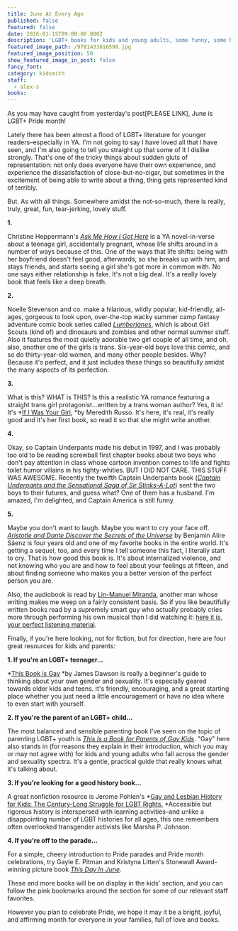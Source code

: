 ```yaml
---
title: June At Every Age
published: false
featured: false
date: 2016-01-15T09:00:00.000Z
description: 'LGBT+ books for kids and young adults, some funny, some helpful, and some of which are complete sobfests (the good kind, though).'
featured_image_path: /9781433816598.jpg
featured_image_position: 50
show_featured_image_in_post: false
fancy_font:
category: kidsmith
staff:
  - alex-s
books:
---
```



As you may have caught from yesterday's post[PLEASE LINK], June is LGBT+ Pride month!

Lately there has been almost a flood of LGBT+ literature for younger readers–especially in YA. I'm not going to say I have loved all that I have seen, and I'm also going to tell you straight up that some of it I dislike strongly. That's one of the tricky things about sudden gluts of representation: not only does everyone have their own experience, and experience the dissatisfaction of close-but-no-cigar, but sometimes in the excitement of being able to write about a thing, thing gets represented kind of terribly.

But. As with all things. Somewhere amidst the not-so-much, there is really, truly, great, fun, tear-jerking, lovely stuff.

**1.**

Christine Heppermann's&nbsp;[*Ask Me How I Got Here*](http://www.brooklinebooksmith-shop.com/book/9780062387950)&nbsp;is a YA novel-in-verse about a teenage girl, accidentally pregnant, whose life shifts around in a number of ways because of this. One of the ways that life shifts: being with her boyfriend doesn't feel good, afterwards, so she breaks up with him, and stays friends, and starts seeing a girl she's got more in common with. No one says either relationship is fake. It's not a big deal. It's a really lovely book that feels like a deep breath.

**2.**

Noelle Stevenson and co. make a hilarious, wildly popular, kid-friendly, all-ages, gorgeous to look upon, over-the-top wacky summer camp fantasy adventure comic book series called&nbsp;[*Lumberjanes*](http://www.brooklinebooksmith-shop.com/book/9781608866878), which is about Girl Scouts (kind of) and dinosaurs and zombies and other normal summer stuff. Also it features the most quietly adorable two girl couple of all time, and oh, also, another one of the girls is trans. Six-year-old boys love this comic, and so do thirty-year-old women, and many other people besides. Why? Because it's perfect, and it just includes these things so beautifully amidst the many aspects of its perfection.

**3.**

What is this? WHAT is THIS? Is this a realistic YA romance featuring a straight trans girl protagonist…written by a trans woman author? Yes, it is! It's&nbsp;*[If I Was Your Girl](http://www.brooklinebooksmith-shop.com/book/9781250078407),&nbsp;*by Meredith Russo. It's here, it's real, it's really good and it's her first book, so read it so that she might write another.

**4.**

Okay, so Captain Underpants made his debut in 1997, and I was probably too old to be reading screwball first chapter books about two boys who don't pay attention in class whose cartoon invention comes to life and fights toilet humor villains in his tighty-whities. BUT I DID NOT CARE. THIS STUFF WAS AWESOME. Recently the twelfth Captain Underpants book ([*Captain Underpants and the Sensational Saga of Sir Stinks-A-Lot*](http://www.brooklinebooksmith-shop.com/book/9780545504928)) sent the two boys to their futures, and guess what? One of them has a husband. I'm amazed, I'm delighted, and Captain America is still funny.

**5.**

Maybe you don't want to laugh. Maybe you want to cry your face off. [*Aristotle and Dante Discover the Secrets of the Universe*](http://www.brooklinebooksmith-shop.com/book/9781442408937)&nbsp;by Benjamin Alire S&aacute;enz is four years old and one of my favorite books in the entire world. It's getting a sequel, too, and every time I tell someone this fact, I literally start to cry. That is how good this book is. It's about internalized violence, and not knowing who you are and how to feel about your feelings at fifteen, and about finding someone who makes you a better version of the perfect person you are.

Also, the audiobook is read by [Lin-Manuel Miranda](http://www.brooklinebooksmith-shop.com/book/9781455539741), another man whose writing makes me weep on a fairly consistent basis. So if you like beautifully written books read by a supremely smart guy who actually probably cries more through performing his own musical than I did watching it: [here it is, your perfect listening material](http://www.brooklinebooksmith-shop.com/book/9781442366411).

Finally, if you're here looking, not for fiction, but for direction, here are four great resources for kids and parents:

**1. If you're an LGBT+ teenager…**

*[This Book is Gay](http://www.brooklinebooksmith-shop.com/book/9781492617839)&nbsp;*by James Dawson is really a beginner's guide to thinking about your own gender and sexuality. It's especially geared towards older kids and teens. It's friendly, encouraging, and a great starting place whether you just need a little encouragement or have no idea where to even start with yourself.

**2. If you're the parent of an LGBT+ child…**

The most balanced and sensible parenting book I've seen on the topic of parenting LGBT+ youth is&nbsp;[*This Is a Book for Parents of Gay Kids*](http://www.brooklinebooksmith-shop.com/book/9781452127538). "Gay" here also stands in (for reasons they explain in their introduction, which you may or may not agree with) for kids and young adults who fall across the gender and sexuality spectra. It's a gentle, practical guide that really knows what it's talking about.

**3. If you're looking for a good history book…**

A great nonfiction resource is Jerome Pohlen's&nbsp;*[Gay and Lesbian History for Kids: The Century-Long Struggle for LGBT Rights.](http://www.brooklinebooksmith-shop.com/book/9781613730829)&nbsp;*Accessible but rigorous history is interspersed with learning activities–and unlike a disappointing number of LGBT histories for all ages, this one remembers often overlooked transgender activists like Marsha P. Johnson.

**4. If you're off to the parade…**

For a simple, cheery introduction to Pride parades and Pride month celebrations, try Gayle E. Pitman and Kristyna Litten's Stonewall Award-winning picture book&nbsp;[*This Day In June*](http://www.brooklinebooksmith-shop.com/book/9781433816598)*.*

These and more books will be on display in the kids' section, and you can follow the pink bookmarks around the section for some of our relevant staff favorites.

However you plan to celebrate Pride, we hope it may it be a bright, joyful, and affirming month for everyone in your families, full of love and books.